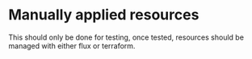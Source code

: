 # Manually applied resources

This should only be done for testing, once tested, resources should be managed with either flux or terraform.
